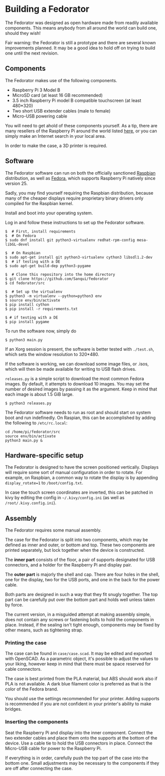 # Building a Fedorator

The Fedorator was designed as open hardware made from readily available
components.  This means anybody from all around the world can build one,
should they wish!

Fair warning: the Fedorator is still a prototype and there are several
known improvements planned.  It may be a good idea to hold off on trying to
build one until the next revision.

## Components

The Fedorator makes use of the following components.

 * Raspberry Pi 3 Model B
 * MicroSD card (at least 16 GB recommended)
 * 3.5 inch Raspberry Pi model B compatible touchscreen (at least 480*320)
 * Two short USB extender cables (male to female)
 * Micro-USB powering cable

You will need to get ahold of these components yourself.  As a tip, there
are many resellers of the Raspberry Pi around the world listed
[here](http://farnell.com/raspberrypi-consumer/approved-retailers.php), or
you can simply make an Internet search in your local area.

In order to make the case, a 3D printer is required.

## Software

The Fedorator software can run on both the officially sanctioned [Raspbian](https://www.raspberrypi.org/downloads/raspbian/)
distribution, as well as [Fedora](https://getfedora.org/), which supports
Raspberry Pi natively since version 25.

Sadly, you may find yourself requiring the Raspbian distribution, because
many of the cheaper displays require proprietary binary drivers only compiled
for the Raspbian kernel.

Install and boot into your operating system.

Log in and follow these instructions to set up the Fedorator software.

    $  # First, install requirements
    $  # On Fedora
    $ sudo dnf install git python3-virtualenv redhat-rpm-config mesa-libGL-devel
    
    $  # On Raspbian
    $ sudo apt-get install git python3-virtualenv cython3 libsdl1.2-dev
    $  # if testing with a DE
    $ sudo apt-get build-dep python3-pygame
     
    $  # Clone this repository into the home directory
    $ git clone https://github.com/Sanqui/fedorator
    $ cd fedorator/src
     
    $  # Set up the virtualenv
    $ python3 -m virtualenv --python=python3 env
    $ source env/bin/activate
    $ pip install cython
    $ pip install -r requirements.txt
     
    $ # if testing with a DE
    $ pip install pygame

To run the software now, simply do

    $ python3 main.py
    
If an Xorg session is present, the software is better tested with `./test.sh`,
which sets the window resolution to 320*480.

If the software is working, we can download some image files, or .isos, which
will then be made available for writing to USB flash drives.

`releases.py` is a simple script to download the most common Fedora images.
By default, it attempts to download 10 images.  You may set the number of
desired images by passing it as the argument.  Keep in mind that each image
is about 1.5 GiB large.  

    $ python3 releases.py

The Fedorator software needs to run as root and should start on system boot
and run indefinedly.  On Raspian, this can be accomplished by adding the
following to `/etc/rc.local`:
    
    cd /home/pi/fedorator/src
    source env/bin/activate
    python3 main.py &

## Hardware-specific setup

The Fedorator is designed to have the screen positioned vertically.  Displays will
require some sort of manual configuration in order to rotate.  For example, on
Raspbian, a common way to rotate the display is by appending `display_rotate=1` to
`/boot/config.txt`.

In case the touch screen coordinates are inverted, this can be patched in kivy by
editing the config in `~/.kivy/config.ini` (as well as `/root/.kivy.config.ini`).

## Assembly

The Fedorator requires some manual assembly.

The case for the Fedorator is split into two components, which may be defined as inner and outer, or bottom and top.  These two components are printed separately, but lock together when the device is constructed.

The **inner part** consists of the floor, a pair of supports designated for USB connectors, and a holder for the Raspberry Pi and display pair.

The **outer part** is majorly the shell and cap.  There are four holes in the shell, one for the display, two for the USB ports, and one in the back for the power cable.

Both parts are designed in such a way that they fit snugly together.  The top part can be carefully put over the bottom part and holds well unless taken by force.

The current version, in a misguided attempt at making assembly simple, does
not contain any screws or fastening bolts to hold the components in place.
Instead, if the sealing isn't tight enough, components may be fixed by other
means, such as tightening strap.

### Printing the case

The case can be found in `case/case.scad`.  It may be edited and exported
with OpenSCAD.  As a parametric object, it's possible to adjust the values to
your liking, however keep in mind that there must be space reserved for
cable connectors.

The case is best printed from the PLA material, but ABS should work also
if PLA is not available.  A dark blue filament color is preferred as that is
the color of the Fedora brand.

You should use the settings recommended for your printer.  Adding supports is
recommended if you are not confident in your printer's ability to make
bridges.

### Inserting the components

Seat the Raspberry Pi and display into the inner component.  Connect the two
extender cables and place them onto the supports at the bottom of the device.
Use a cable tie to hold the USB connectors in place.  Connect the Micro-USB
cable for power to the Raspberry Pi.

If everything is in order, carefully push the top part of the case into the
bottom one.  Small adjustments may be necessary to the components if they are
off after connecting the case.


